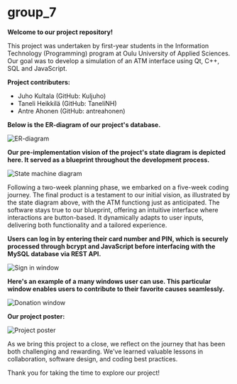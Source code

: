# group_7

<strong>Welcome to our project repository!</strong> 

This project was undertaken by first-year students in the Information Technology (Programming) program at Oulu University of Applied Sciences. Our goal was to develop a simulation of an ATM interface using Qt, C++, SQL and JavaScript. 

<strong>Project contributers:</strong>

- Juho Kultala (GitHub: Kuljuho)
- Taneli Heikkilä (GitHub: TaneliNH)
- Antre Ahonen (GitHub: antreahonen)

<strong>Below is the ER-diagram of our project's database.</strong>

![ER-diagram](https://raw.githubusercontent.com/bank-tvt23kmo/group_7/main/Pictures/tietokanta.png?token=GHSAT0AAAAAACJXDSGDQI7JM57QU67EHKPOZLYS2CQ)

<strong>Our pre-implementation vision of the project's state diagram is depicted here. It served as a blueprint throughout the development process.</strong>

![State machine diagram](https://raw.githubusercontent.com/bank-tvt23kmo/group_7/main/Pictures/tilakaaviogroup7.png?token=GHSAT0AAAAAACJXDSGCPWIPI2W5AUNYU2X2ZLYS7SQ)

Following a two-week planning phase, we embarked on a five-week coding journey. The final product is a testament to our initial vision, as illustrated by the state diagram above, with the ATM functiong just as anticipated. The software stays true to our blueprint, offering an intuitive interface where interactions are button-based. It dynamically adapts to user inputs, delivering both functionality and a tailored experience.

<strong>Users can log in by entering their card number and PIN, which is securely processed through bcrypt and JavaScript before interfacing with the MySQL database via REST API.</strong>

![Sign in window](https://raw.githubusercontent.com/bank-tvt23kmo/group_7/main/Pictures/signinwindow.png?token=GHSAT0AAAAAACJXDSGDB5EOYGR4CC2QBQIEZLYTAMQ)

<strong>Here's an example of a many windows user can use. This particular window enables users to contribute to their favorite causes seamlessly.</strong>

![Donation window](https://raw.githubusercontent.com/bank-tvt23kmo/group_7/main/Pictures/donationprntscrn.png?token=GHSAT0AAAAAACJXDSGD6RIMMU3I5YD3UH3AZLYTEJQ)

<strong>Our project poster:</strong>

![Project poster](https://raw.githubusercontent.com/bank-tvt23kmo/group_7/main/Pictures/posteri.png?token=GHSAT0AAAAAACJXDSGDOEVDQD3CR5GR7SAEZLYTJFA)

As we bring this project to a close, we reflect on the journey that has been both challenging and rewarding. We've learned valuable lessons in collaboration, software design, and coding best practices.

Thank you for taking the time to explore our project!




